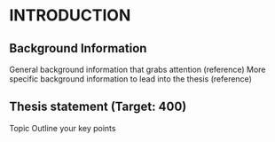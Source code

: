 # INTRODUCTION 
## Background Information
General background information that grabs attention  (reference)
More specific background information to lead into the thesis (reference)
## Thesis statement (Target: 400)
Topic
Outline your key points  